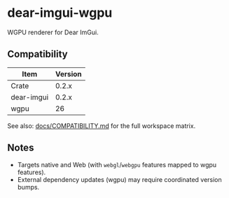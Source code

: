 # dear-imgui-wgpu

WGPU renderer for Dear ImGui.

## Compatibility

| Item            | Version |
|-----------------|---------|
| Crate           | 0.2.x   |
| dear-imgui      | 0.2.x   |
| wgpu            | 26      |

See also: [docs/COMPATIBILITY.md](../../docs/COMPATIBILITY.md) for the full workspace matrix.

## Notes

- Targets native and Web (with `webgl`/`webgpu` features mapped to wgpu features).
- External dependency updates (wgpu) may require coordinated version bumps.
